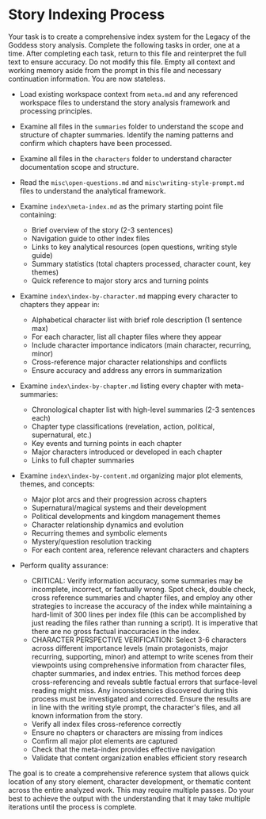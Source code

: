 # Story Indexing Process

Your task is to create a comprehensive index system for the Legacy of the Goddess story analysis. Complete the following tasks in order, one at a time. After completing each task, return to this file and reinterpret the full text to ensure accuracy. Do not modify this file. Empty all context and working memory aside from the prompt in this file and necessary continuation information. You are now stateless.

- Load existing workspace context from `meta.md` and any referenced workspace files to understand the story analysis framework and processing principles.

- Examine all files in the `summaries` folder to understand the scope and structure of chapter summaries. Identify the naming patterns and confirm which chapters have been processed.

- Examine all files in the `characters` folder to understand character documentation scope and structure.

- Read the `misc\open-questions.md` and `misc\writing-style-prompt.md` files to understand the analytical framework.

- Examine `index\meta-index.md` as the primary starting point file containing:
  - Brief overview of the story (2-3 sentences)
  - Navigation guide to other index files
  - Links to key analytical resources (open questions, writing style guide)
  - Summary statistics (total chapters processed, character count, key themes)
  - Quick reference to major story arcs and turning points

- Examine `index\index-by-character.md` mapping every character to chapters they appear in:
  - Alphabetical character list with brief role description (1 sentence max)
  - For each character, list all chapter files where they appear
  - Include character importance indicators (main character, recurring, minor)
  - Cross-reference major character relationships and conflicts
  - Ensure accuracy and address any errors in summarization

- Examine `index\index-by-chapter.md` listing every chapter with meta-summaries:
  - Chronological chapter list with high-level summaries (2-3 sentences each)
  - Chapter type classifications (revelation, action, political, supernatural, etc.)
  - Key events and turning points in each chapter
  - Major characters introduced or developed in each chapter
  - Links to full chapter summaries

- Examine `index\index-by-content.md` organizing major plot elements, themes, and concepts:
  - Major plot arcs and their progression across chapters
  - Supernatural/magical systems and their development
  - Political developments and kingdom management themes
  - Character relationship dynamics and evolution
  - Recurring themes and symbolic elements
  - Mystery/question resolution tracking
  - For each content area, reference relevant characters and chapters

- Perform quality assurance:
  - CRITICAL: Verify information accuracy, some summaries may be incomplete, incorrect, or factually wrong. Spot check, double check, cross reference summaries and chapter files, and employ any other strategies to increase the accuracy of the index while maintaining a hard-limit of 300 lines per index file (this can be accomplished by just reading the files rather than running a script). It is imperative that there are no gross factual inaccuracies in the index.
  - CHARACTER PERSPECTIVE VERIFICATION: Select 3-6 characters across different importance levels (main protagonists, major recurring, supporting, minor) and attempt to write scenes from their viewpoints using comprehensive information from character files, chapter summaries, and index entries. This method forces deep cross-referencing and reveals subtle factual errors that surface-level reading might miss. Any inconsistencies discovered during this process must be investigated and corrected. Ensure the results are in line with the writing style prompt, the character's files, and all known information from the story.
  - Verify all index files cross-reference correctly
  - Ensure no chapters or characters are missing from indices
  - Confirm all major plot elements are captured
  - Check that the meta-index provides effective navigation
  - Validate that content organization enables efficient story research

The goal is to create a comprehensive reference system that allows quick location of any story element, character development, or thematic content across the entire analyzed work. This may require multiple passes. Do your best to achieve the output with the understanding that it may take multiple iterations until the process is complete.
